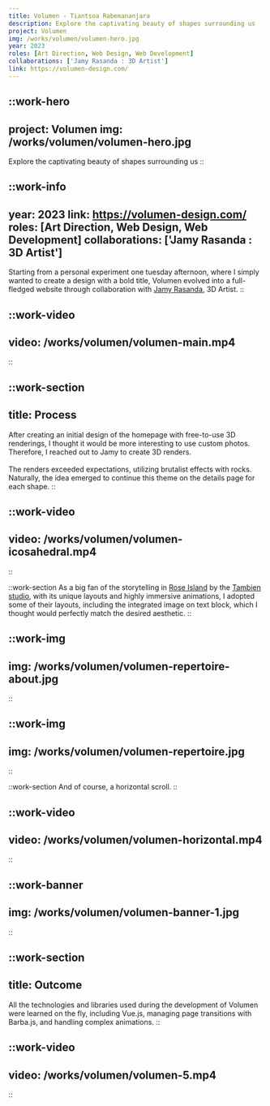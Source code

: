 ```yaml
---
title: Volumen - Tiantsoa Rabemananjara
description: Explore the captivating beauty of shapes surrounding us
project: Volumen
img: /works/volumen/volumen-hero.jpg
year: 2023
roles: [Art Direction, Web Design, Web Development]
collaborations: ['Jamy Rasanda : 3D Artist']
link: https://volumen-design.com/
---
```


::work-hero
---
project: Volumen
img: /works/volumen/volumen-hero.jpg
---
Explore the captivating beauty of shapes surrounding us
::

::work-info
---
year: 2023
link: https://volumen-design.com/
roles: [Art Direction, Web Design, Web Development]
collaborations: ['Jamy Rasanda : 3D Artist']
---
Starting from a personal experiment one tuesday afternoon, where I simply wanted to create a design with a bold title, Volumen evolved into a full-fledged website through collaboration with [Jamy Rasanda](https://www.instagram.com/jamyrasanda/), 3D Artist.
::

::work-video
---
video: /works/volumen/volumen-main.mp4
---
::

::work-section
---
title: Process
---
After creating an initial design of the homepage with free-to-use 3D renderings, I thought it would be more interesting to use custom photos. Therefore, I reached out to Jamy to create 3D renders.
<br><br>
The renders exceeded expectations, utilizing brutalist effects with rocks. Naturally, the idea emerged to continue this theme on the details page for each shape.
::

::work-video
---
video: /works/volumen/volumen-icosahedral.mp4
---
::

::work-section
As a big fan of the storytelling in [Rose Island](https://rose-island.co/) by the [Tambien studio](https://tambien.studio/), with its unique layouts and highly immersive animations, I adopted some of their layouts, including the integrated image on text block, which I thought would perfectly match the desired aesthetic.
::

::work-img
---
img: /works/volumen/volumen-repertoire-about.jpg
---
::

::work-img
---
img: /works/volumen/volumen-repertoire.jpg
---
::


::work-section
And of course, a horizontal scroll.
::

::work-video
---
video: /works/volumen/volumen-horizontal.mp4
---
::

::work-banner
---
img: /works/volumen/volumen-banner-1.jpg
---
::

::work-section
---
title: Outcome
---
All the technologies and libraries used during the development of Volumen were learned on the fly, including Vue.js, managing page transitions with Barba.js, and handling complex animations.
::

::work-video
---
video: /works/volumen/volumen-5.mp4
---
::